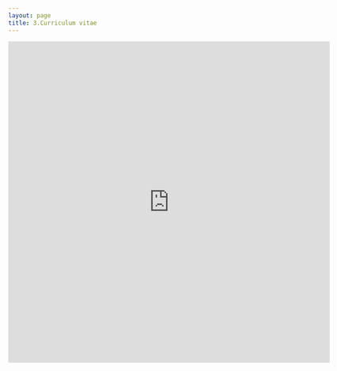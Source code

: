 ```yaml
---
layout: page
title: 3.Curriculum vitae
---
```




<embed src="https:\\martynalukaszewicz.github.io\CV_June22019_GitHub.pdf" width="650px" height="650px" type="text/html" >















  
